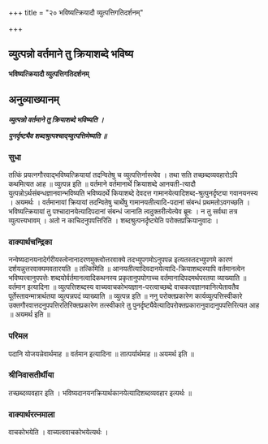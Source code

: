 +++
title = "२० भविष्यत्क्रियादौ व्युत्पत्तिगतिदर्शनम्"

+++


## व्युत्पन्नो वर्तमाने तु क्रियाशब्दे भविष्य

**भविष्यत्क्रियादौ व्युत्पत्तिगतिदर्शनम्**

## **अनुव्याख्यानम्**

***व्युत्पन्नो वर्तमाने तु क्रियाशब्दे भविष्यति ।***

***पुनर्दृष्ट्यैव शब्दश्रुत्पश्चाद्य्वुत्पत्तिमेष्यति ॥***

### **सुधा**

तत्किं प्रयत्नगौरवाद्भविष्यत्क्रियायां तदन्वितेषु च व्युत्पत्तिर्नास्त्येव । तथा सति तच्छब्दव्यवहारोऽपि कथमित्यत आह ॥ व्युत्पन्न इति ॥ वर्तमाने वर्तमानार्थे क्रियाशब्दे आनयती-त्यादौ युत्पन्नोऽर्थसंबन्धज्ञानवान्भविष्यति भविष्यदर्थे कियाशब्दे देवदत्त गामानयेत्यादिशब्द-श्रुत्पुनर्दृष्ट्या गवानयनस्य । अयमर्थः । वर्तमानायां क्रियायां तदन्वितेषु चार्थेषु गामानयतीत्यादि-पदानां संबन्धं प्रथमतोऽवगच्छति । भविष्यत्क्रियायां तु पश्चादानयेत्यादिपदानां संबन्धं जानाति त्वदुक्तरीत्येत्येव ब्रूमः । न तु सर्वथा तत्र व्युत्पत्त्यभावम् । अतो न काचिदनुपपत्तिरिति । शब्दश्रुत्पनर्दृष्ट्येति परोक्तप्रक्रियानुवादः ।

### **वाक्यार्थचन्द्रिका**

नन्वेष्यदानयनादेर्गरीयस्त्वेनानादरणमुक्त्वोत्तरवाक्ये तदभ्युपगमोऽनुपपन्न इत्यतस्तदभ्युपगमे कारणं दर्शयन्नुत्तरवाक्यमवतारयति ॥ तत्किमिति ॥ आनयतीत्यादिवदानयेत्यादि-क्रियाशब्दस्यापि वर्तमानत्वेन भविष्यत्त्वानुपपत्तेः शब्दयोर्वर्तमानत्वादिकथनस्य प्रकृतानुपयोगाच्च वर्तमानादिपदमर्थपरतया व्याख्याति ॥ वर्तमान इत्यादिना ॥ व्युत्पत्तिशब्दस्य वाच्यवाचकोभयज्ञान-परत्वाच्छब्दे वाचकत्वज्ञानवानित्येतावतैव पूर्तेस्तावन्मात्रार्थतया व्युत्पन्नपदं व्याख्याति ॥ व्युत्पन्न इति ॥ ननु परोक्तप्रकारेण कार्यव्युत्पत्तिस्वीकारे उक्तगौरवात्तदनुपपत्तिरतिरिक्तप्रकारेण तत्स्वीकारे तु पुनर्दृष्ट्यैवेत्यादिपरोक्तप्रकारानुवादानुपपत्तिरित्यत आह ॥ अयमर्थ इति ॥

### **परिमल**

पदानि योजयन्नेवार्थमाह ॥ वर्तमान इत्यादिना ॥ तात्पर्यार्थमाह ॥ अयमर्थ इति ॥

### **श्रीनिवासतीर्थीया**

तच्छब्दव्यवहार इति । भविष्यदानयनक्रियार्थकानयेत्यादिशब्दव्यवहार इत्यर्थः ॥

### **वाक्यार्थरत्नमाला**

वाचकोभयेति । वाच्यत्ववाचकोभयेत्यर्थः ।



